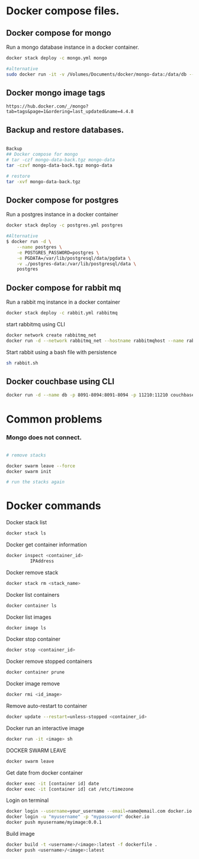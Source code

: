 # Docker compose files.

## Docker compose for mongo

Run a mongo database instance in a docker container.

```bash
docker stack deploy -c mongo.yml mongo
```

```bash
#alternative
sudo docker run -it -v /Volumes/Documents/docker/mongo-data:/data/db --name mongodb -d mongo
```

## Docker mongo image tags
`https://hub.docker.com/_/mongo?tab=tags&page=1&ordering=last_updated&name=4.4.8`

## Backup and restore databases.
```bash

Backup 
## Docker compose for mongo
# tar -czf mongo-data-back.tgz mongo-data
tar -czvf mongo-data-back.tgz mongo-data

# restore
tar -xvf mongo-data-back.tgz


```

## Docker compose for postgres

Run a postgres instance in a docker container

```bash
docker stack deploy -c postgres.yml postgres
```

```bash
#Alternative
$ docker run -d \
    --name postgres \
    -e POSTGRES_PASSWORD=postgres \
    -e PGDATA=/var/lib/postgresql/data/pgdata \
    -v ./postgres-data:/var/lib/postgresql/data \
    postgres

```

## Docker compose for rabbit mq

Run a rabbit mq instance in a docker container

```bash
docker stack deploy -c rabbit.yml rabbitmq
```

start rabbitmq using CLI

```bash
docker network create rabbitmq_net
docker run -d --network rabbitmq_net --hostname rabbitmqhost --name rabbitmq -p 15672:15672 -p 5672:5672 rabbitmq:3-management
```

Start rabbit using a bash file with persistence

```bash
sh rabbit.sh
```

## Docker couchbase using CLI

```bash
docker run -d --name db -p 8091-8094:8091-8094 -p 11210:11210 couchbase
```

# Common problems

### Mongo does not connect.

```bash

# remove stacks

docker swarm leave --force
docker swarm init

# run the stacks again

```

# Docker commands

Docker stack list

```bash
docker stack ls
```

Docker get container information

```bash
docker inspect <container_id>
         IPAddress
```

Docker remove stack

```bash
docker stack rm <stack_name>
```

Docker list containers

```bash
docker container ls
```

Docker list images

```bash
docker image ls
```

Docker stop container

```bash
docker stop <container_id>
```

Docker remove stopped containers

```bash
docker container prune
```

Docker image remove

```bash
docker rmi <id_image>
```

Remove auto-restart to container

```bash
docker update --restart=unless-stopped <container_id>
```

Docker run an interactive image

```bash
docker run -it <image> sh
```

DOCKER SWARM LEAVE

```bash
docker swarm leave
```

Get date from docker container

```bash
docker exec -it [container id] date
docker exec -it [container id] cat /etc/timezone
```

Login on terminal

```bash
docker login --username=your_username --email=name@email.com docker.io
docker login -u "myusername" -p "mypassword" docker.io
docker push myusername/myimage:0.0.1
```

Build image

```bash
docker build -t <username>/<image>:latest -f dockerfile .
docker push <username>/<image>:latest
```
